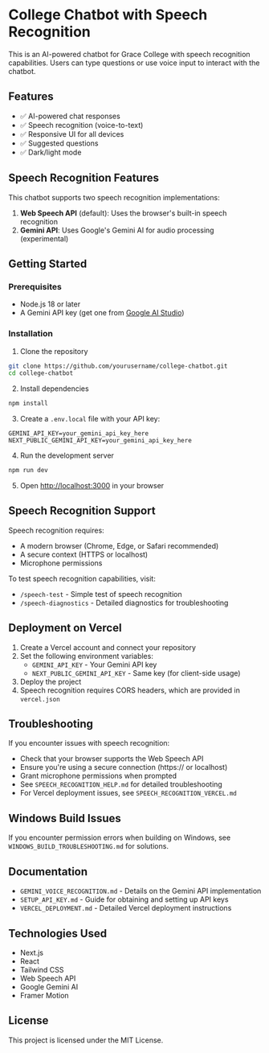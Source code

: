 # College Chatbot with Speech Recognition

This is an AI-powered chatbot for Grace College with speech recognition capabilities. Users can type questions or use voice input to interact with the chatbot.

## Features

- ✅ AI-powered chat responses
- ✅ Speech recognition (voice-to-text)
- ✅ Responsive UI for all devices
- ✅ Suggested questions
- ✅ Dark/light mode

## Speech Recognition Features

This chatbot supports two speech recognition implementations:

1. **Web Speech API** (default): Uses the browser's built-in speech recognition
2. **Gemini API**: Uses Google's Gemini AI for audio processing (experimental)

## Getting Started

### Prerequisites

- Node.js 18 or later
- A Gemini API key (get one from [Google AI Studio](https://makersuite.google.com/app/apikey))

### Installation

1. Clone the repository
```bash
git clone https://github.com/yourusername/college-chatbot.git
cd college-chatbot
```

2. Install dependencies
```bash
npm install
```

3. Create a `.env.local` file with your API key:
```
GEMINI_API_KEY=your_gemini_api_key_here
NEXT_PUBLIC_GEMINI_API_KEY=your_gemini_api_key_here
```

4. Run the development server
```bash
npm run dev
```

5. Open [http://localhost:3000](http://localhost:3000) in your browser

## Speech Recognition Support

Speech recognition requires:
- A modern browser (Chrome, Edge, or Safari recommended)
- A secure context (HTTPS or localhost)
- Microphone permissions

To test speech recognition capabilities, visit:
- `/speech-test` - Simple test of speech recognition
- `/speech-diagnostics` - Detailed diagnostics for troubleshooting

## Deployment on Vercel

1. Create a Vercel account and connect your repository
2. Set the following environment variables:
   - `GEMINI_API_KEY` - Your Gemini API key
   - `NEXT_PUBLIC_GEMINI_API_KEY` - Same key (for client-side usage)
3. Deploy the project
4. Speech recognition requires CORS headers, which are provided in `vercel.json`

## Troubleshooting

If you encounter issues with speech recognition:

- Check that your browser supports the Web Speech API
- Ensure you're using a secure connection (https:// or localhost)
- Grant microphone permissions when prompted
- See `SPEECH_RECOGNITION_HELP.md` for detailed troubleshooting
- For Vercel deployment issues, see `SPEECH_RECOGNITION_VERCEL.md`

## Windows Build Issues

If you encounter permission errors when building on Windows, see `WINDOWS_BUILD_TROUBLESHOOTING.md` for solutions.

## Documentation

- `GEMINI_VOICE_RECOGNITION.md` - Details on the Gemini API implementation
- `SETUP_API_KEY.md` - Guide for obtaining and setting up API keys
- `VERCEL_DEPLOYMENT.md` - Detailed Vercel deployment instructions

## Technologies Used

- Next.js
- React
- Tailwind CSS
- Web Speech API
- Google Gemini AI
- Framer Motion

## License

This project is licensed under the MIT License.
